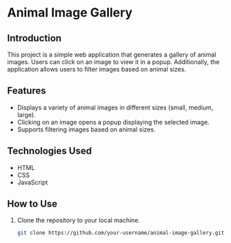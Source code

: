 # Animal Image Gallery

## Introduction

This project is a simple web application that generates a gallery of animal images. Users can click on an image to view it in a popup. Additionally, the application allows users to filter images based on animal sizes.

## Features

- Displays a variety of animal images in different sizes (small, medium, large).
- Clicking on an image opens a popup displaying the selected image.
- Supports filtering images based on animal sizes.

## Technologies Used

- HTML
- CSS
- JavaScript

## How to Use

1. Clone the repository to your local machine.

   ```bash
   git clone https://github.com/your-username/animal-image-gallery.git
   ```
